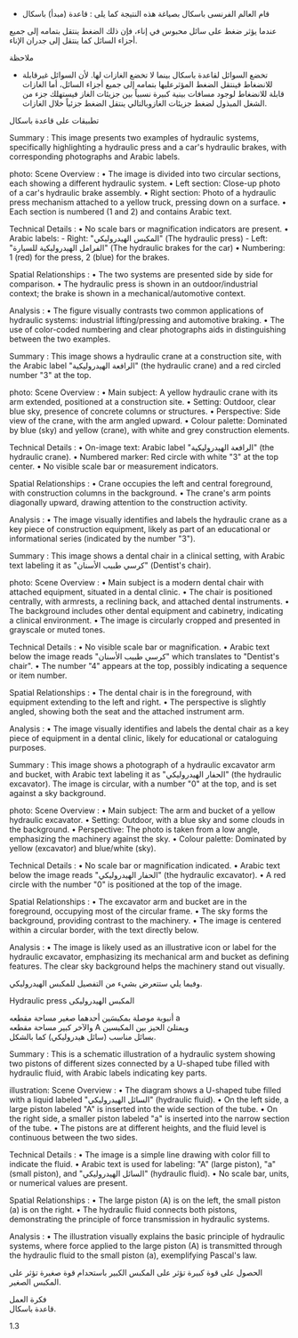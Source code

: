 * قام العالم الفرنسى باسكال بصياغة هذه النتيجة كما يلى :
قاعدة (مبدأ) باسكال <!-- text, from page 0 (l=0.468,t=0.075,r=0.939,b=0.132), with ID ee4fea7e-7643-4ece-aa8b-f0283b173370 -->

عندما يؤثر ضغط على سائل محبوس في إناء، فإن ذلك الضغط ينتقل بتمامه إلى جميع أجزاء السائل كما ينتقل إلى جدران الإناء. <!-- text, from page 0 (l=0.083,t=0.134,r=0.928,b=0.190), with ID 12608e4d-4a47-473c-aa37-c122b57e3f35 -->

ملاحظة

* تخضع السوائل لقاعدة باسكال بينما لا تخضع الغازات لها.
لأن السوائل غيرقابلة للانضغاط فينتقل الضغط المؤثرعليها بتمامه إلى جميع أجزاء السائل، أما الغازات قابلة للانضغاط لوجود مسافات بينية كبيرة نسبياً بين جزيئات الغاز فيستهلك جزء من الشغل المبذول لضغط جزيئات الغازوبالتالي ينتقل الضغط جزئياً خلال الغازات. <!-- text, from page 0 (l=0.080,t=0.205,r=0.932,b=0.346), with ID 66858b3b-8d6b-4bee-b649-96d7f0a8bf37 -->

تطبيقات على قاعدة باسكال <!-- text, from page 0 (l=0.645,t=0.364,r=0.936,b=0.399), with ID 1de384a9-7c13-4e3b-a605-d163d29e3e73 -->

Summary : This image presents two examples of hydraulic systems, specifically highlighting a hydraulic press and a car's hydraulic brakes, with corresponding photographs and Arabic labels.

photo:
Scene Overview :
  • The image is divided into two circular sections, each showing a different hydraulic system.
  • Left section: Close-up photo of a car's hydraulic brake assembly.
  • Right section: Photo of a hydraulic press mechanism attached to a yellow truck, pressing down on a surface.
  • Each section is numbered (1 and 2) and contains Arabic text.

Technical Details :
  • No scale bars or magnification indicators are present.
  • Arabic labels:
      - Right: "المكبس الهيدروليكي" (The hydraulic press)
      - Left: "الفرامل الهيدروليكية للسيارة" (The hydraulic brakes for the car)
  • Numbering: 1 (red) for the press, 2 (blue) for the brakes.

Spatial Relationships :
  • The two systems are presented side by side for comparison.
  • The hydraulic press is shown in an outdoor/industrial context; the brake is shown in a mechanical/automotive context.

Analysis :
  • The figure visually contrasts two common applications of hydraulic systems: industrial lifting/pressing and automotive braking.
  • The use of color-coded numbering and clear photographs aids in distinguishing between the two examples. <!-- figure, from page 0 (l=0.588,t=0.407,r=0.930,b=0.587), with ID 5b13af14-0956-4b1e-adff-d5236658eec2 -->

Summary : This image shows a hydraulic crane at a construction site, with the Arabic label "الرافعة الهيدروليكية" (the hydraulic crane) and a red circled number "3" at the top.

photo:
Scene Overview :
  • Main subject: A yellow hydraulic crane with its arm extended, positioned at a construction site.
  • Setting: Outdoor, clear blue sky, presence of concrete columns or structures.
  • Perspective: Side view of the crane, with the arm angled upward.
  • Colour palette: Dominated by blue (sky) and yellow (crane), with white and grey construction elements.

Technical Details :
  • On-image text: Arabic label "الرافعة الهيدروليكية" (the hydraulic crane).
  • Numbered marker: Red circle with white "3" at the top center.
  • No visible scale bar or measurement indicators.

Spatial Relationships :
  • Crane occupies the left and central foreground, with construction columns in the background.
  • The crane's arm points diagonally upward, drawing attention to the construction activity.

Analysis :
  • The image visually identifies and labels the hydraulic crane as a key piece of construction equipment, likely as part of an educational or informational series (indicated by the number "3"). <!-- figure, from page 0 (l=0.424,t=0.412,r=0.588,b=0.583), with ID 35d73009-d19b-42e3-8b4c-af526dca322c -->

Summary : This image shows a dental chair in a clinical setting, with Arabic text labeling it as "كرسي طبيب الأسنان" (Dentist's chair).

photo:
Scene Overview :
  • Main subject is a modern dental chair with attached equipment, situated in a dental clinic.
  • The chair is positioned centrally, with armrests, a reclining back, and attached dental instruments.
  • The background includes other dental equipment and cabinetry, indicating a clinical environment.
  • The image is circularly cropped and presented in grayscale or muted tones.

Technical Details :
  • No visible scale bar or magnification.
  • Arabic text below the image reads "كرسي طبيب الأسنان" which translates to "Dentist's chair".
  • The number "4" appears at the top, possibly indicating a sequence or item number.

Spatial Relationships :
  • The dental chair is in the foreground, with equipment extending to the left and right.
  • The perspective is slightly angled, showing both the seat and the attached instrument arm.

Analysis :
  • The image visually identifies and labels the dental chair as a key piece of equipment in a dental clinic, likely for educational or cataloguing purposes. <!-- figure, from page 0 (l=0.261,t=0.408,r=0.427,b=0.587), with ID 549b27a2-f790-44a1-9938-6443e5f268c4 -->

Summary : This image shows a photograph of a hydraulic excavator arm and bucket, with Arabic text labeling it as "الحفار الهيدروليكي" (the hydraulic excavator). The image is circular, with a number "0" at the top, and is set against a sky background.

photo:
Scene Overview :
  • Main subject: The arm and bucket of a yellow hydraulic excavator.
  • Setting: Outdoor, with a blue sky and some clouds in the background.
  • Perspective: The photo is taken from a low angle, emphasizing the machinery against the sky.
  • Colour palette: Dominated by yellow (excavator) and blue/white (sky).

Technical Details :
  • No scale bar or magnification indicated.
  • Arabic text below the image reads "الحفار الهيدروليكي" (the hydraulic excavator).
  • A red circle with the number "0" is positioned at the top of the image.

Spatial Relationships :
  • The excavator arm and bucket are in the foreground, occupying most of the circular frame.
  • The sky forms the background, providing contrast to the machinery.
  • The image is centered within a circular border, with the text directly below.

Analysis :
  • The image is likely used as an illustrative icon or label for the hydraulic excavator, emphasizing its mechanical arm and bucket as defining features. The clear sky background helps the machinery stand out visually. <!-- figure, from page 0 (l=0.086,t=0.411,r=0.264,b=0.584), with ID a61b509d-1808-4704-bc1c-025ef0c9736d -->

وفيما يلي ستتعرض بشيء من التفصيل للمكبس الهيدروليكي. <!-- text, from page 0 (l=0.452,t=0.604,r=0.937,b=0.634), with ID e98ebea1-9182-4a46-82a1-c92d7c9ce63b -->

Hydraulic press المكبس الهيدروليكى <!-- text, from page 0 (l=0.544,t=0.640,r=0.937,b=0.672), with ID 27be0ea2-0a32-43a1-9b20-0380c9349648 -->

أنبوبة موصلة بمكبسَين أحدهما صغير مساحة مقطعه a  
والآخر كبير مساحة مقطعه A ويمتلئ الحيز بين المكبسين  
بسائل مناسب (سائل هيدروليكي) كما بالشكل. <!-- text, from page 0 (l=0.334,t=0.677,r=0.929,b=0.800), with ID 47b229f9-011a-430d-8191-28a486fa0b51 -->

Summary : This is a schematic illustration of a hydraulic system showing two pistons of different sizes connected by a U-shaped tube filled with hydraulic fluid, with Arabic labels indicating key parts.

illustration:
Scene Overview :
  • The diagram shows a U-shaped tube filled with a liquid labeled "السائل الهيدروليكي" (hydraulic fluid).
  • On the left side, a large piston labeled "A" is inserted into the wide section of the tube.
  • On the right side, a smaller piston labeled "a" is inserted into the narrow section of the tube.
  • The pistons are at different heights, and the fluid level is continuous between the two sides.

Technical Details :
  • The image is a simple line drawing with color fill to indicate the fluid.
  • Arabic text is used for labeling: "A" (large piston), "a" (small piston), and "السائل الهيدروليكي" (hydraulic fluid).
  • No scale bar, units, or numerical values are present.

Spatial Relationships :
  • The large piston (A) is on the left, the small piston (a) is on the right.
  • The hydraulic fluid connects both pistons, demonstrating the principle of force transmission in hydraulic systems.

Analysis :
  • The illustration visually explains the basic principle of hydraulic systems, where force applied to the large piston (A) is transmitted through the hydraulic fluid to the small piston (a), exemplifying Pascal's law. <!-- figure, from page 0 (l=0.079,t=0.662,r=0.350,b=0.780), with ID 7afc6498-e7d2-4fec-9fb5-a8f73e0b93b2 -->

الحصول على قوة كبيرة تؤثر على المكبس الكبير باستحدام قوة صغيرة تؤثر على المكبس الصغير. <!-- text, from page 0 (l=0.131,t=0.801,r=0.931,b=0.840), with ID f0c62354-10d5-4d99-9351-9f7cb9dc4cb7 -->

فكرة العمل  
قاعدة باسكال. <!-- text, from page 0 (l=0.729,t=0.861,r=0.930,b=0.907), with ID f08790e0-2eba-46c7-a1e7-ba778e0f49f1 -->

$1.3$ <!-- marginalia, from page 0 (l=0.089,t=0.941,r=0.130,b=0.961), with ID 146cce15-af0d-4c0f-9f9d-c1f74d0e8217 -->